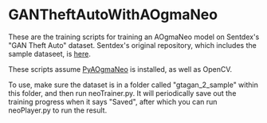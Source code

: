 # GANTheftAutoWithAOgmaNeo

These are the training scripts for training an AOgmaNeo model on Sentdex's "GAN Theft Auto" dataset.
Sentdex's original repository, which includes the sample dataseet, is [here](https://github.com/Sentdex/GANTheftAuto).

These scripts assume [PyAOgmaNeo](https://github.com/ogmacorp/PyAOgmaNeo) is installed, as well as OpenCV.

To use, make sure the dataset is in a folder called "gtagan_2_sample" within this folder, and then run neoTrainer.py.
It will periodically save out the training progress when it says "Saved", after which you can run neoPlayer.py to run the result.

